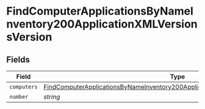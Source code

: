 # FindComputerApplicationsByNameInventory200ApplicationXMLVersionsVersion


## Fields

| Field                                                                                                                                                                                             | Type                                                                                                                                                                                              | Required                                                                                                                                                                                          | Description                                                                                                                                                                                       | Example                                                                                                                                                                                           |
| ------------------------------------------------------------------------------------------------------------------------------------------------------------------------------------------------- | ------------------------------------------------------------------------------------------------------------------------------------------------------------------------------------------------- | ------------------------------------------------------------------------------------------------------------------------------------------------------------------------------------------------- | ------------------------------------------------------------------------------------------------------------------------------------------------------------------------------------------------- | ------------------------------------------------------------------------------------------------------------------------------------------------------------------------------------------------- |
| `computers`                                                                                                                                                                                       | [FindComputerApplicationsByNameInventory200ApplicationXMLVersionsVersionComputers](../../models/operations/findcomputerapplicationsbynameinventory200applicationxmlversionsversioncomputers.md)[] | :heavy_minus_sign:                                                                                                                                                                                | N/A                                                                                                                                                                                               |                                                                                                                                                                                                   |
| `number`                                                                                                                                                                                          | *string*                                                                                                                                                                                          | :heavy_minus_sign:                                                                                                                                                                                | N/A                                                                                                                                                                                               | 10.1.1                                                                                                                                                                                            |